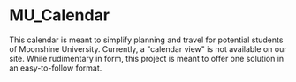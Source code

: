 # MU_Calendar
This calendar is meant to simplify planning and travel for potential students of Moonshine University. Currently, a "calendar view" is not available on our site. While rudimentary in form, this project is meant to offer one solution in an easy-to-follow format. 
